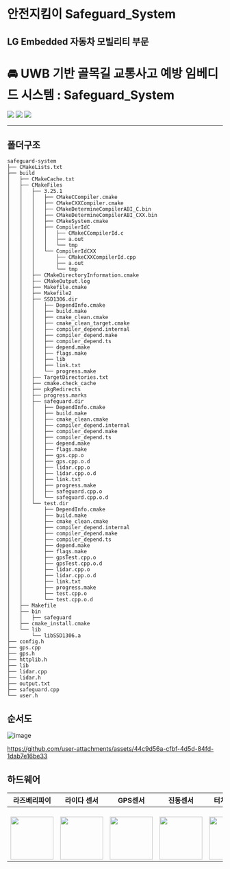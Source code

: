 # 안전지킴이 Safeguard_System
## LG Embedded 자동차 모빌리티 부문

# :oncoming_automobile: UWB 기반 골목길 교통사고 예방 임베디드 시스템 : Safeguard_System

<img src="https://img.shields.io/badge/C++-00599C?style=flat&logo=cplusplus&logoColor=white"/> <img src="https://img.shields.io/badge/C-A8B9CC?style=flat&logo=c&logoColor=white"/> <img src="https://img.shields.io/badge/CMake-064F8C?style=flat&logo=cmake&logoColor=white"/>

----

## 폴더구조
```
safeguard-system
├── CMakeLists.txt
├── build
│   ├── CMakeCache.txt
│   ├── CMakeFiles
│   │   ├── 3.25.1
│   │   │   ├── CMakeCCompiler.cmake
│   │   │   ├── CMakeCXXCompiler.cmake
│   │   │   ├── CMakeDetermineCompilerABI_C.bin
│   │   │   ├── CMakeDetermineCompilerABI_CXX.bin
│   │   │   ├── CMakeSystem.cmake
│   │   │   ├── CompilerIdC
│   │   │   │   ├── CMakeCCompilerId.c
│   │   │   │   ├── a.out
│   │   │   │   └── tmp
│   │   │   └── CompilerIdCXX
│   │   │       ├── CMakeCXXCompilerId.cpp
│   │   │       ├── a.out
│   │   │       └── tmp
│   │   ├── CMakeDirectoryInformation.cmake
│   │   ├── CMakeOutput.log
│   │   ├── Makefile.cmake
│   │   ├── Makefile2
│   │   ├── SSD1306.dir
│   │   │   ├── DependInfo.cmake
│   │   │   ├── build.make
│   │   │   ├── cmake_clean.cmake
│   │   │   ├── cmake_clean_target.cmake
│   │   │   ├── compiler_depend.internal
│   │   │   ├── compiler_depend.make
│   │   │   ├── compiler_depend.ts
│   │   │   ├── depend.make
│   │   │   ├── flags.make
│   │   │   ├── lib
│   │   │   ├── link.txt
│   │   │   └── progress.make
│   │   ├── TargetDirectories.txt
│   │   ├── cmake.check_cache
│   │   ├── pkgRedirects
│   │   ├── progress.marks
│   │   ├── safeguard.dir
│   │   │   ├── DependInfo.cmake
│   │   │   ├── build.make
│   │   │   ├── cmake_clean.cmake
│   │   │   ├── compiler_depend.internal
│   │   │   ├── compiler_depend.make
│   │   │   ├── compiler_depend.ts
│   │   │   ├── depend.make
│   │   │   ├── flags.make
│   │   │   ├── gps.cpp.o
│   │   │   ├── gps.cpp.o.d
│   │   │   ├── lidar.cpp.o
│   │   │   ├── lidar.cpp.o.d
│   │   │   ├── link.txt
│   │   │   ├── progress.make
│   │   │   ├── safeguard.cpp.o
│   │   │   └── safeguard.cpp.o.d
│   │   └── test.dir
│   │       ├── DependInfo.cmake
│   │       ├── build.make
│   │       ├── cmake_clean.cmake
│   │       ├── compiler_depend.internal
│   │       ├── compiler_depend.make
│   │       ├── compiler_depend.ts
│   │       ├── depend.make
│   │       ├── flags.make
│   │       ├── gpsTest.cpp.o
│   │       ├── gpsTest.cpp.o.d
│   │       ├── lidar.cpp.o
│   │       ├── lidar.cpp.o.d
│   │       ├── link.txt
│   │       ├── progress.make
│   │       ├── test.cpp.o
│   │       └── test.cpp.o.d
│   ├── Makefile
│   ├── bin
│   │   ├── safeguard
│   ├── cmake_install.cmake
│   └── lib
│       └── libSSD1306.a
├── config.h
├── gps.cpp
├── gps.h
├── httplib.h
├── lib
├── lidar.cpp
├── lidar.h
├── output.txt
├── safeguard.cpp
└── user.h
```

## 순서도
 ![image](https://github.com/user-attachments/assets/5c9458cf-c645-4666-ad0d-46f701e99b2d)


https://github.com/user-attachments/assets/44c9d56a-cfbf-4d5d-84fd-1dab7e16be33

## 하드웨어

| 라즈베리파이 | 라이다 센서|  GPS센서   |  진동센서   | 터치 스크린|
| :--------: | :--------: | :------: | :------------: | :-----: |
| <br> <img src="https://i.namu.wiki/i/GNen2Qk9XWosooa43uhhUwcMuWSFEs_YZL5SQmxJXws27PKGq6ojQMevO2a5AlX7PlZjR3eBPsjAw2CK-tmirQ.webp" width="100"/>  | <br> <img src="https://github.com/user-attachments/assets/b9346f2b-7a97-4ded-a86e-b64dfbc49ea0" width="100"/> | <br> <img src="https://github.com/user-attachments/assets/ebe90fd9-8890-42d8-b018-41480e71981b" width="100"/>|<br> <img src="https://github.com/user-attachments/assets/44c9d56a-cfbf-4d5d-84fd-1dab7e16be33" width="100"/> |<br><img src="https://github.com/user-attachments/assets/f58a69d0-8079-4b5b-9e88-6bf841cd51b6" width="100"/> |

 

